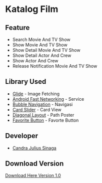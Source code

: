 # Katalog Film

## Feature
* Search Movie And TV Show
* Show Movie And TV Show
* Show Detail Movie And TV Show
* Show Detail Actor And Crew
* Show Actor And Crew
* Release Notification Movie And TV Show


## Library Used
* [Glide](https://github.com/bumptech/glide) - Image Fetching
* [Android Fast Networking](https://github.com/amitshekhariitbhu/Fast-Android-Networking) - Service
* [Bubble Navigation](https://github.com/gauravk95/bubble-navigation) - Navigasi
* [Card Slider](https://github.com/Ramotion/cardslider-android) - Card View
* [Diagonal Layout](https://github.com/florent37/DiagonalLayout) - Path Poster
* [Favorite Button](https://github.com/IvBaranov/MaterialFavoriteButton) - Favorte Button

## Developer
* [Candra Julius Sinaga](https://code.cjsflow.com/)

## Download Version
[Download Here Version 1.0](https://github.com/candrajulius/Katalog-_Film/releases/tag/v1.0)


